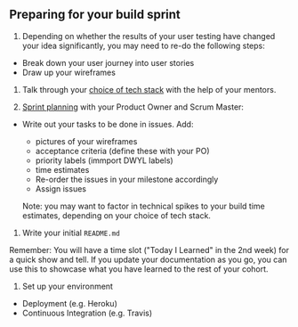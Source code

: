 ## Preparing for your build sprint
1. Depending on whether the results of your user testing have changed your idea significantly, you may need to re-do the following steps:
  - Break down your user journey into user stories
  - Draw up your wireframes

1. Talk through your [choice of tech stack](./tech-choices.md) with the help of your mentors.

1. [Sprint planning](https://github.com/dwyl/process-handbook#sprint-planning) with your Product Owner and Scrum Master:
  - Write out your tasks to be done in issues. Add:
    - pictures of your wireframes
    - acceptance criteria (define these with your PO)
    - priority labels (immport DWYL labels)
    - time estimates
    - Re-order the issues in your milestone accordingly
    - Assign issues

    Note: you may want to factor in technical spikes to your build time estimates, depending on your choice of tech stack.

1. Write your initial `README.md`

  Remember: You will have a time slot ("Today I Learned" in the 2nd week) for a quick show and tell. If you update your documentation as you go, you can use this to showcase what you have learned to the rest of your cohort.

1. Set up your environment
  - Deployment (e.g. Heroku)
  - Continuous Integration (e.g. Travis)
